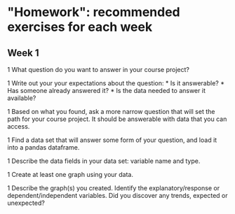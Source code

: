 # "Homework": recommended exercises for each week

## Week 1

1 What question do you want to answer in your course project? 

1 Write out your your expectations about the question:
    * Is it answerable?
    * Has someone already answered it?
    * Is the data needed to answer it available?

1 Based on what you found, ask a more narrow question that will set the path for your course project. It should be answerable with data that you can access.

1 Find a data set that will answer some form of your question, and load it into a pandas dataframe.

1 Describe the data fields in your data set: variable name and type.

1 Create at least one graph using your data. 

1 Describe the graph(s) you created. Identify the explanatory/response or dependent/independent variables. Did you discover any trends, expected or unexpected?

